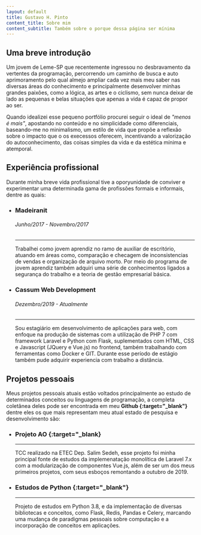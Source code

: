 ```yaml
---
layout: default
title: Gustavo H. Pinto
content_title: Sobre mim
content_subtitle: Também sobre o porque dessa página ser mínima
---
```

## Uma breve introdução
Um jovem de Leme-SP que recentemente ingressou no desbravamento da
vertentes da programação, percorrendo um caminho de busca e auto aprimoramento
pelo qual almejo ampliar cada vez mais meu saber nas diversas áreas do
conhecimento e principalmente desenvolver minhas grandes paixões, como
a lógica, as artes e o ciclismo, sem nunca deixar de lado as pequenas e
belas situações que apenas a vida é capaz de propor ao ser.

Quando idealizei esse pequeno portfólio procurei seguir o ideal de
_"menos é mais"_, apostando no conteúdo e no simplicidade como diferenciais,
baseando-me no minimalismo, um estilo de vida que propõe a reflexão sobre o
impacto que o os execessos oferecem, incentivando a valorização do
autoconhecimento, das coisas simples da vida e da estética mínima e atemporal.


## Experiência profissional
Durante minha breve vida profissional tive a oporyunidade de conviver e
experimentar uma determinada gama de profissões formais e informais, dentre as
quais:

- ### Madeiranit <br/>
  ###### Junho/2017 - Novembro/2017
  ------
  Trabalhei como jovem aprendiz no ramo de auxiliar de escritório, atuando em
  áreas como, comparação e checagem de inconsistencias de vendas e organização
  de arquivo morto. Por meio do programa de jovem aprendiz também adquiri uma
  série de conhecimentos ligados a segurança do trabalho e a teoria de gestão
  empresarial básica.

- ### Cassum Web Development <br/>
  ###### Dezembro/2019 - Atualmente
  ------
  Sou estagiário em desenvolvimento de aplicações para web, com enfoque na
  produção de sistemas com a utilização de PHP 7 com framework Laravel e Python
  com Flask, suplementados com HTML, CSS e Javascript (JQuery e Vue.js) no
  frontend, também trabalhando com ferramentas como Docker e GIT. Durante esse
  período de estágio também pude adquirir experiencia com trabalho a distância.


## Projetos pessoais
Meus projetos pessoais atuais estão voltados principalmente ao estudo de
determinados conceitos ou linguagens de programação, a completa coletânea deles
pode ser encontrada em meu **Github [<i class="fas fa-external-link-alt"></i>](https://github.com/ghp2201){:target="_blank"}**
dentre eles os que mais representam meu atual estado de pesquisa e desenvolvimento são:

- ### Projeto AO [<i class="fas fa-external-link-alt"></i>](https://github.com/projeto-ao/projeto-ao){:target="_blank}
  ------
  TCC realizado na ETEC Dep. Salim Sedeh, esse projeto foi minha principal
  fonte de estudos da implemenatação monolítica de Laravel 7.x com a modularização
  de componentes Vue.js, além de ser um dos meus primeiros projetos, com seus
  esboços remontando a outubro de 2019.

- ### Estudos de Python [<i class="fas fa-external-link-alt"></i>](https://github.com/ghp2201/python-studies){:target="_blank"}
  ------
  Projeto de estudos em Python 3.8, e da implementação de diversas bibliotecas e
  conceitos, como Flask, Redis, Pandas e Celery, marcando uma mudança de paradigmas
  pessoais sobre computação e a incorporação de conceitos em aplicações.

